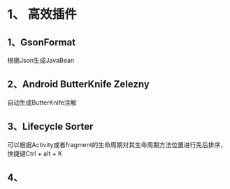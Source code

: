 # 1、 高效插件
## 1、GsonFormat
  根据Json生成JavaBean
## 2、Android ButterKnife Zelezny
  自动生成ButterKnife注解
## 3、Lifecycle Sorter
  可以根据Activity或者fragment的生命周期对其生命周期方法位置进行先后排序，快捷键Ctrl + alt + K
## 4、

